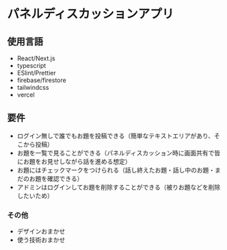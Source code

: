 
# パネルディスカッションアプリ
## 使用言語
- React/Next.js
- typescript
- ESlint/Prettier
- firebase/firestore
- tailwindcss
- vercel
## 要件
- ログイン無しで誰でもお題を投稿できる（簡単なテキストエリアがあり、そこから投稿）
- お題を一覧で見ることができる（パネルディスカッション時に画面共有で皆にお題をお見せしながら話を進める想定）
- お題にはチェックマークをつけられる（話し終えたお題・話し中のお題・まだのお題を確認できる）
- アドミンはログインしてお題を削除することができる（被りお題などを削除したいため）
### その他
- デザインおまかせ
- 使う技術おまかせ
